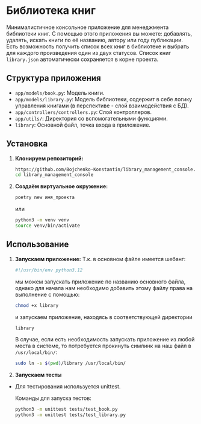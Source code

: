 # Библиотека книг

Минималистичное консольное приложение для менеджмента библиотеки книг. 
С помощью этого приложения вы можете: добавлять, удалять, искать книги по её названию, автору или году публикации. Есть возможность получить список всех книг в библиотеке и выбрать для каждого произведения один из двух статусов.
Список книг `library.json` автоматически сохраняется в корне проекта.

## Структура приложения

- `app/models/book.py`: Модель книги.
- `app/models/library.py`: Модель библиотеки, содержит в себе логику управления книгами (в перспективе - слой взаимодействия с БД).
- `app/controllers/controllers.py`: Слой контроллеров.
- `app/utils/`: Директория со вспомогательными функциями.
- `library`: Основной файл, точка входа в приложение.

## Установка

1. **Клонируем репозиторий:**

    ```bash
    https://github.com/Bojchenko-Konstantin/library_management_console.git    
    cd library_management_console
    ```

2. **Создаём виртуальное окружение:**
    ```bash
    poetry new имя_проекта
    ```
    или
    ```bash
    python3 -m venv venv
    source venv/bin/activate
    ```

## Использование

1. **Запускаем приложение:**
    Т.к. в основном файле имеется шебанг: 
    ```python
    #!/usr/bin/env python3.12
    ```
    мы можем запускать приложение по названию основного файла, однако для начала нам необходимо добавить этому файлу права на выполнение с
помощью:

    ```bash
    chmod +x library
    ```
    и запускаем приложение, находясь в соответствующей директории

    ```bash
    library
    ```
    В случае, если есть необходимость запускать приложение из любой места в системе, то потребуется прокинуть симлинк на наш файл в `/usr/local/bin/`:
    ```bash
    sudo ln -s $(pwd)/library /usr/local/bin/
    ```

2. **Запускаем тесты**
- Для тестирования используется unittest.

    Команды для запуска тестов:
    ```bash
    python3 -m unittest tests/test_book.py
    python3 -m unittest tests/test_library.py
    ```
